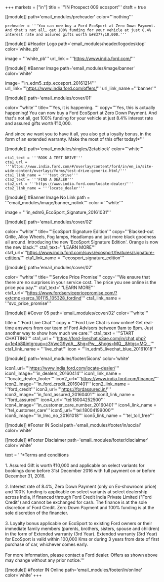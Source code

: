 +++
markets = ["in"]
title = '''IN Prospect 009 ecosport'''
draft = true

[[module]]
path='email_modules/preheader'
color='''nothing'''

	preheader = '''You can now buy a Ford EcoSport at Zero Down Payment. And that's not all, get 100% funding for your vehicle at just 8.4% interest rate and assured gifts worth &#8377;10,000.'''

[[module]] #Header Logo
path='email_modules/header/logodesktop'
color='white_pb'

  image = '''white_pb'''
  url_link = '''https://www.india.ford.com/'''

[[module]] #Banner Image
path='email_modules/image/banner'
color='white'

  image='''in_edm5_zdp_ecosport_20161214'''
  url_link='''https://www.india.ford.com/offers/'''
  url_link_name ='''banner'''

[[module]]
path='email_modules/cover/01'

color='''white'''
title='''Yes, it is happening. '''
copy='''Yes, this is actually happening! You can now buy a Ford EcoSport at Zero Down Payment. And that's not all, get 100% funding for your vehicle at just 8.4% interest rate and assured gifts worth &#8377;10,000.<br /><br />And since we want you to have it all, you also get a loyalty bonus, in the form of an extended warranty. Make the most of this offer today!*'''

[[module]]
path='email_modules/singles/2ctablock'
color='''white'''
	
	cta1_text = '''BOOK A TEST DRIVE'''
	cta1_url = '''https://www.india.ford.com/#/overlay/content/ford/in/en_in/site-wide-content/overlays/forms/test-drive-generic.html/'''
	cta1_link_name = '''test_drive'''
    cta2_text = '''FIND A DEALER'''
	cta2_url = '''https://www.india.ford.com/locate-dealer/'''
	cta2_link_name = '''locate_dealer'''

[[module]] #Banner Image No Link
path = '''email_modules/image/banner_nolink'''
color = '''white'''
  
  image = '''in_edm6_EcoSport_Signature_20161031'''
  
  [[module]]
path='email_modules/cover/02'

color='''white'''
title='''EcoSport Signature Edition'''
copy='''Blacked-out Grille, Alloy Wheels, Fog lamps, Headlamps and just more black goodness all around. Introducing the new 'EcoSport Signature Edition'. Orange is now the new black.'''
cta1_text='''LEARN MORE'''
cta1_url='''https://www.india.ford.com/suvs/ecosport/features/signature-edition/'''
cta1_link_name = '''ecosport_signature_edition'''

[[module]]
path='email_modules/cover/02'

color='''white'''
title='''Service Price Promise'''
copy='''We ensure that there are no surprises in your service cost. The price you see online is the price you pay.'''
cta1_text='''LEARN MORE'''
cta1_url='''https://www.fordservicepricepromise.com/?extcmp=serca_101115_105328_fordind'''
cta1_link_name = '''svc_price_promise'''

[[module]] #Cover 05
path='email_modules/cover/02'
color='''white'''

  title = '''Ford Live Chat'''
  copy = '''Ford Live Chat is now online! Get real-time answers from our team of Ford Advisors between 9am to 8pm. Just another way to show how much we care.'''
  cta1_text = '''START CHATTING'''
  cta1_url = '''https://ford-livechat.s3ae.com/in/chat.php?a=1e4b8&intgroup=c3VwcG9ydA__&hg=Pw__&hcgs=MQ__&htgs=MQ__'''
  cta1_link_name = '''live_chat'''
  icon = '''in_edm5_livechat_blue_20161018'''

[[module]]
path='email_modules/footer/5icons'
color='white'

  icon1_url='''https://www.india.ford.com/locate-dealer/'''
  icon1_image='''in_dealers_20160414'''
  icon1_link_name = '''locate_dealer_footer'''
  icon2_url='''https://www.india.ford.com/finance/'''
  icon2_image='''in_ford_credit_20160401'''
  icon2_link_name = '''ford_credit'''
  icon3_url='''https://fordassured.in/'''
  icon3_image='''in_ford_assured_20160401'''
  icon3_link_name = '''ford_assured'''
  icon4_url='''tel:18004252500'''
  icon4_image='''in_customer_care_number_20160401'''
  icon4_link_name = '''tel_customer_care'''
  icon5_url='''tel:18004199000'''
  icon5_image='''in_lmc_no_20161018'''
  icon5_link_name = '''tel_toll_free'''
    
[[module]] #Footer IN Social
path='email_modules/footer/in/social'
color='white'

[[module]] #Footer Disclaimer
path='email_modules/footer/disclaimer'
color='white'

  text = '''*Terms and conditions <br /><br />1. Assured Gift is worth &#8377;10,000 and applicable on select variants for bookings done before 31st December 2016 with full payment on or before December 31, 2016.<br /><br />2. Interest rate of 8.4%, Zero Down Payment (only on Ex-showroom price) and 100% funding is applicable on select variants at select dealership across India, if financed through Ford Credit India Private Limited ("Ford Credit") and cannot be exchanged for cash. The finance is at the sole discretion of Ford Credit. Zero Down Payment and 100% funding is at the sole discretion of the financier.<br /><br />3. Loyalty bonus applicable on EcoSport to existing Ford owners or their immediate family members (parents, brothers, sisters, spouse and children) in the form of Extended warranty (3rd Year). Extended warranty (3rd Year) for EcoSport is valid within 100,000 Kms or during 3 years from date of first purchase of car, whichever comes early.<br /><br />For more information, please contact a Ford dealer. Offers as shown above may change without any prior notice.'''

[[module]] #Footer IN Online
path='email_modules/footer/in/online'
color='white'
+++